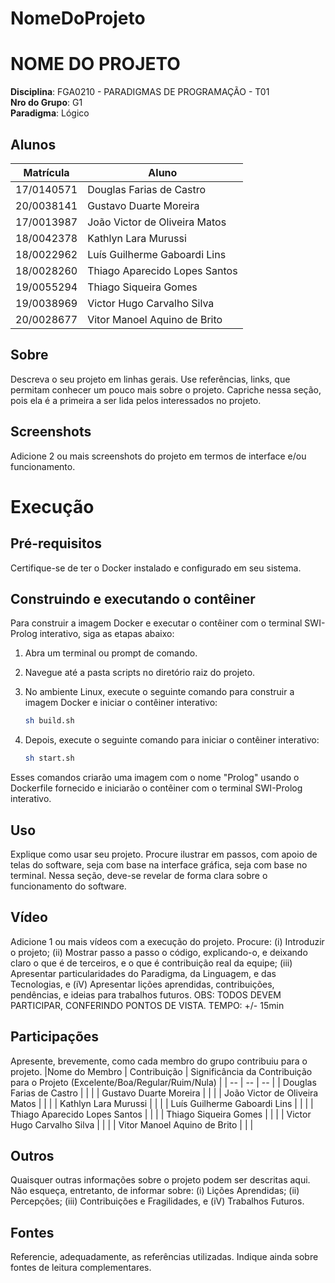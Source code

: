 # NomeDoProjeto

# NOME DO PROJETO

**Disciplina**: FGA0210 - PARADIGMAS DE PROGRAMAÇÃO - T01 <br>
**Nro do Grupo**: G1<br>
**Paradigma**: Lógico<br>

## Alunos
|Matrícula | Aluno |
| -- | -- |
| 17/0140571  |  Douglas Farias de Castro      |
| 20/0038141  |  Gustavo Duarte Moreira        |
| 17/0013987  |  João Victor de Oliveira Matos |
| 18/0042378  |  Kathlyn Lara Murussi          |
| 18/0022962  |  Luís Guilherme Gaboardi Lins  |
| 18/0028260  |  Thiago Aparecido Lopes Santos |
| 19/0055294  |  Thiago Siqueira Gomes         |
| 19/0038969  |  Victor Hugo Carvalho Silva    |
| 20/0028677  |  Vitor Manoel Aquino de Brito  |


## Sobre 
Descreva o seu projeto em linhas gerais. 
Use referências, links, que permitam conhecer um pouco mais sobre o projeto.
Capriche nessa seção, pois ela é a primeira a ser lida pelos interessados no projeto.

## Screenshots
Adicione 2 ou mais screenshots do projeto em termos de interface e/ou funcionamento.


# Execução

## Pré-requisitos

Certifique-se de ter o Docker instalado e configurado em seu sistema.

## Construindo e executando o contêiner

Para construir a imagem Docker e executar o contêiner com o terminal SWI-Prolog interativo, siga as etapas abaixo:

1. Abra um terminal ou prompt de comando.

2. Navegue até a pasta scripts no diretório raiz do projeto.

3. No ambiente Linux, execute o seguinte comando para construir a imagem Docker e iniciar o contêiner interativo:

    ```bash
    sh build.sh
    ```

4. Depois, execute o seguinte comando para iniciar o contêiner interativo:

    ```bash
    sh start.sh
    ```

Esses comandos criarão uma imagem com o nome "Prolog" usando o Dockerfile fornecido e iniciarão o contêiner com o terminal SWI-Prolog interativo.

## Uso 
Explique como usar seu projeto.
Procure ilustrar em passos, com apoio de telas do software, seja com base na interface gráfica, seja com base no terminal.
Nessa seção, deve-se revelar de forma clara sobre o funcionamento do software.

## Vídeo
Adicione 1 ou mais vídeos com a execução do projeto.
Procure: 
(i) Introduzir o projeto;
(ii) Mostrar passo a passo o código, explicando-o, e deixando claro o que é de terceiros, e o que é contribuição real da equipe;
(iii) Apresentar particularidades do Paradigma, da Linguagem, e das Tecnologias, e
(iV) Apresentar lições aprendidas, contribuições, pendências, e ideias para trabalhos futuros.
OBS: TODOS DEVEM PARTICIPAR, CONFERINDO PONTOS DE VISTA.
TEMPO: +/- 15min
## Participações
Apresente, brevemente, como cada membro do grupo contribuiu para o projeto.
|Nome do Membro | Contribuição | Significância da Contribuição para o Projeto (Excelente/Boa/Regular/Ruim/Nula) |
| -- | -- | -- |
|  Douglas Farias de Castro      | |  |
|  Gustavo Duarte Moreira        | | |
|  João Victor de Oliveira Matos | | |
|  Kathlyn Lara Murussi          | | |
|  Luís Guilherme Gaboardi Lins  | | |
|  Thiago Aparecido Lopes Santos | | |
|  Thiago Siqueira Gomes         | | |
|  Victor Hugo Carvalho Silva    | | |
|  Vitor Manoel Aquino de Brito  | | |

## Outros 
Quaisquer outras informações sobre o projeto podem ser descritas aqui. Não esqueça, entretanto, de informar sobre:
(i) Lições Aprendidas;
(ii) Percepções;
(iii) Contribuições e Fragilidades, e
(iV) Trabalhos Futuros.

## Fontes
Referencie, adequadamente, as referências utilizadas.
Indique ainda sobre fontes de leitura complementares.
